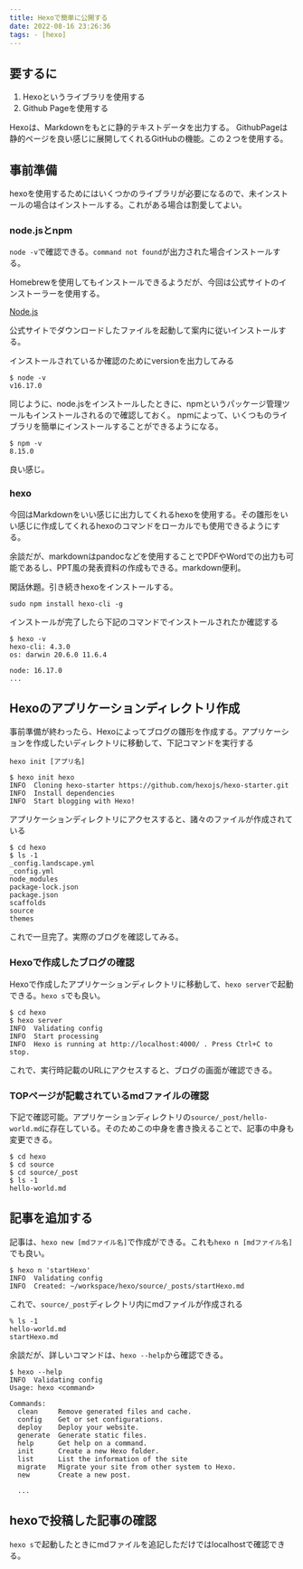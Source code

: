 ```yaml
---
title: Hexoで簡単に公開する
date: 2022-08-16 23:26:36
tags: - [hexo]
---
```



<!-- toc -->

## 要するに

1. Hexoというライブラリを使用する
2. Github Pageを使用する

Hexoは、Markdownをもとに静的テキストデータを出力する。
GithubPageは静的ページを良い感じに展開してくれるGitHubの機能。この２つを使用する。

## 事前準備

hexoを使用するためにはいくつかのライブラリが必要になるので、未インストールの場合はインストールする。これがある場合は割愛してよい。

### node.jsとnpm

`node -v`で確認できる。`command not found`が出力された場合インストールする。

Homebrewを使用してもインストールできるようだが、今回は公式サイトのインストーラーを使用する。

[Node.js](https://nodejs.org/ja/)

公式サイトでダウンロードしたファイルを起動して案内に従いインストールする。

インストールされているか確認のためにversionを出力してみる

```shell
$ node -v
v16.17.0
```

同じように、node.jsをインストールしたときに、npmというパッケージ管理ツールもインストールされるので確認しておく。
npmによって、いくつものライブラリを簡単にインストールすることができるようになる。

```shell
$ npm -v
8.15.0
```

良い感じ。

### hexo

今回はMarkdownをいい感じに出力してくれるhexoを使用する。その雛形をいい感じに作成してくれるhexoのコマンドをローカルでも使用できるようにする。

余談だが、markdownはpandocなどを使用することでPDFやWordでの出力も可能であるし、PPT風の発表資料の作成もできる。markdown便利。

閑話休題。引き続きhexoをインストールする。

`sudo npm install hexo-cli -g`

インストールが完了したら下記のコマンドでインストールされたか確認する

```shell
$ hexo -v
hexo-cli: 4.3.0
os: darwin 20.6.0 11.6.4

node: 16.17.0
...
```

## Hexoのアプリケーションディレクトリ作成

事前準備が終わったら、Hexoによってブログの雛形を作成する。アプリケーションを作成したいディレクトリに移動して、下記コマンドを実行する

`hexo init [アプリ名]`

```shell
$ hexo init hexo
INFO  Cloning hexo-starter https://github.com/hexojs/hexo-starter.git
INFO  Install dependencies
INFO  Start blogging with Hexo!
```

アプリケーションディレクトリにアクセスすると、諸々のファイルが作成されている

```shell
$ cd hexo
$ ls -1
_config.landscape.yml
_config.yml
node_modules
package-lock.json
package.json
scaffolds
source
themes
```

これで一旦完了。実際のブログを確認してみる。

### Hexoで作成したブログの確認

Hexoで作成したアプリケーションディレクトリに移動して、`hexo server`で起動できる。`hexo s`でも良い。

```shell
$ cd hexo
$ hexo server
INFO  Validating config
INFO  Start processing
INFO  Hexo is running at http://localhost:4000/ . Press Ctrl+C to stop.
```

これで、実行時記載のURLにアクセスすると、ブログの画面が確認できる。

### TOPページが記載されているmdファイルの確認

下記で確認可能。アプリケーションディレクトリの`source/_post/hello-world.md`に存在している。そのためこの中身を書き換えることで、記事の中身も変更できる。

```shell
$ cd hexo
$ cd source
$ cd source/_post
$ ls -1
hello-world.md
```

## 記事を追加する

記事は、`hexo new [mdファイル名]`で作成ができる。これも`hexo n [mdファイル名]`でも良い。

```shell
$ hexo n 'startHexo'
INFO  Validating config
INFO  Created: ~/workspace/hexo/source/_posts/startHexo.md
```

これで、`source/_post`ディレクトリ内にmdファイルが作成される

```shell
% ls -1
hello-world.md
startHexo.md
```

余談だが、詳しいコマンドは、`hexo --help`から確認できる。

```shell
$ hexo --help
INFO  Validating config
Usage: hexo <command>

Commands:
  clean     Remove generated files and cache.
  config    Get or set configurations.
  deploy    Deploy your website.
  generate  Generate static files.
  help      Get help on a command.
  init      Create a new Hexo folder.
  list      List the information of the site
  migrate   Migrate your site from other system to Hexo.
  new       Create a new post.

  ...
```

## hexoで投稿した記事の確認

`hexo s`で起動したときにmdファイルを追記しただけではlocalhostで確認できる。


